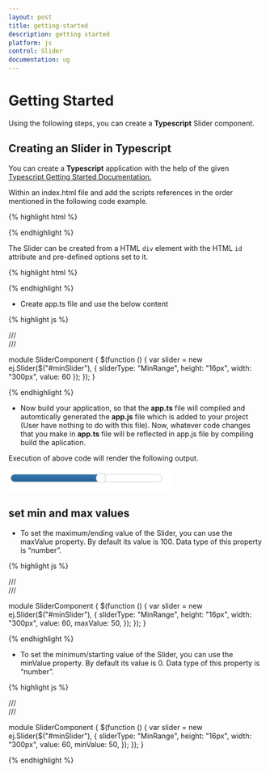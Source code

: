 ```yaml
---
layout: post
title: getting-started
description: getting started
platform: js
control: Slider
documentation: ug
---
```


# Getting Started



Using the following steps, you can create a **Typescript** Slider component.

## Creating an Slider in Typescript



You can create a **Typescript** application with the help of the given [Typescript Getting Started Documentation. ](https://help.syncfusion.com/js/typescript)

 Within an index.html file and add the scripts references in the order mentioned in the following code example.

{% highlight html %}

<!DOCTYPE html>
<html>
<head>
    <title>Typescript Application</title>
    <link href="http://cdn.syncfusion.com/**{{**site.releaseversion**}}**/js/web/flat-azure/ej.web.all.min.css" rel="stylesheet" />
    <script src="https://code.jquery.com/jquery-3.0.0.min.js"></script>
    <script src="http://cdn.syncfusion.com/**{{**site.releaseversion**}}**/js/web/ej.web.all.min.js" type="text/javascript"></script>

</head>
<body>
    <!--Add Slider sample  here-->
</body>
</html>


{% endhighlight %}



The Slider can be created from a HTML `div` element with the HTML `id` attribute and pre-defined options set to it.



{% highlight html %}

<div id="minSlider"></div>
<script src="app.js"></script>

{% endhighlight %}



* Create app.ts file and use the below content



{% highlight js %}

/// <reference path="jquery.d.ts" />  
/// <reference path="ej.web.all.d.ts" />

module SliderComponent {
$(function () {
    var slider = new ej.Slider($("#minSlider"), {
        sliderType: "MinRange",
        height: "16px",
        width: "300px",
        value: 60
    });
});
}

{% endhighlight %}



* Now build your application, so that the **app.ts** file will compiled and automtically generated the **app.js** file which is added to your project (User have nothing to do with this file). Now, whatever code changes that you make in **app.ts** file will be reflected in app.js file by compiling     build the aplication.



Execution of above code will render the following output.

![](getting-started_images/getting-started_img1.png)


## set min and max values

* To set the maximum/ending value of the Slider, you can use the maxValue property. By default its value is 100. Data type of this property is “number”.


{% highlight js %}

/// <reference path="jquery.d.ts" />  
/// <reference path="ej.web.all.d.ts" />

module SliderComponent {
$(function () {
    var slider = new ej.Slider($("#minSlider"), {
        sliderType: "MinRange",
        height: "16px",
        width: "300px",
        value: 60,
        maxValue: 50,
    });
});
}

{% endhighlight %}


* To set the minimum/starting value of the Slider, you can use the minValue property. By default its value is 0. Data type of this property is “number”.


{% highlight js %}

/// <reference path="jquery.d.ts" />  
/// <reference path="ej.web.all.d.ts" />

module SliderComponent {
$(function () {
    var slider = new ej.Slider($("#minSlider"), {
        sliderType: "MinRange",
        height: "16px",
        width: "300px",
        value: 60,
        minValue: 50,
    });
});
}

{% endhighlight %}









